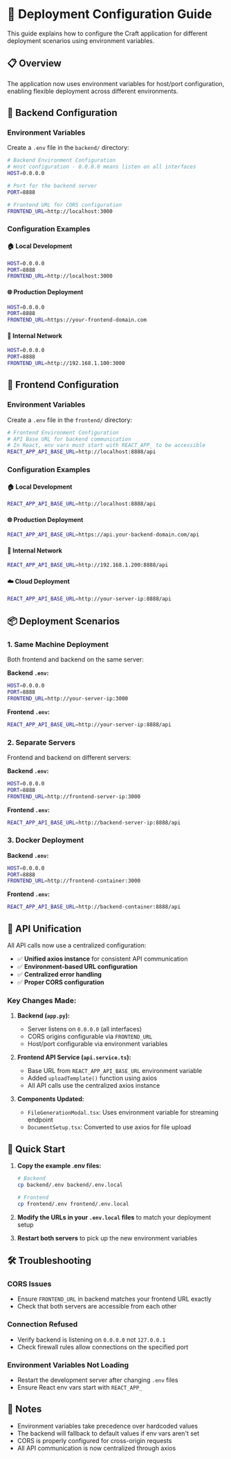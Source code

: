 # 🚀 Deployment Configuration Guide

This guide explains how to configure the Craft application for different deployment scenarios using environment variables.

## 📋 Overview

The application now uses environment variables for host/port configuration, enabling flexible deployment across different environments.

## 🔧 Backend Configuration

### Environment Variables

Create a `.env` file in the `backend/` directory:

```bash
# Backend Environment Configuration
# Host configuration - 0.0.0.0 means listen on all interfaces  
HOST=0.0.0.0

# Port for the backend server
PORT=8888

# Frontend URL for CORS configuration
FRONTEND_URL=http://localhost:3000
```

### Configuration Examples

#### 🏠 Local Development
```bash
HOST=0.0.0.0
PORT=8888
FRONTEND_URL=http://localhost:3000
```

#### 🌐 Production Deployment
```bash
HOST=0.0.0.0
PORT=8888
FRONTEND_URL=https://your-frontend-domain.com
```

#### 🏢 Internal Network
```bash
HOST=0.0.0.0
PORT=8888
FRONTEND_URL=http://192.168.1.100:3000
```

## 🎨 Frontend Configuration

### Environment Variables

Create a `.env` file in the `frontend/` directory:

```bash
# Frontend Environment Configuration
# API Base URL for backend communication
# In React, env vars must start with REACT_APP_ to be accessible
REACT_APP_API_BASE_URL=http://localhost:8888/api
```

### Configuration Examples

#### 🏠 Local Development
```bash
REACT_APP_API_BASE_URL=http://localhost:8888/api
```

#### 🌐 Production Deployment
```bash
REACT_APP_API_BASE_URL=https://api.your-backend-domain.com/api
```

#### 🏢 Internal Network
```bash
REACT_APP_API_BASE_URL=http://192.168.1.200:8888/api
```

#### ☁️ Cloud Deployment
```bash
REACT_APP_API_BASE_URL=http://your-server-ip:8888/api
```

## 📦 Deployment Scenarios

### 1. Same Machine Deployment

Both frontend and backend on the same server:

**Backend `.env`:**
```bash
HOST=0.0.0.0
PORT=8888
FRONTEND_URL=http://your-server-ip:3000
```

**Frontend `.env`:**
```bash
REACT_APP_API_BASE_URL=http://your-server-ip:8888/api
```

### 2. Separate Servers

Frontend and backend on different servers:

**Backend `.env`:**
```bash
HOST=0.0.0.0
PORT=8888
FRONTEND_URL=http://frontend-server-ip:3000
```

**Frontend `.env`:**
```bash
REACT_APP_API_BASE_URL=http://backend-server-ip:8888/api
```

### 3. Docker Deployment

**Backend `.env`:**
```bash
HOST=0.0.0.0
PORT=8888
FRONTEND_URL=http://frontend-container:3000
```

**Frontend `.env`:**
```bash
REACT_APP_API_BASE_URL=http://backend-container:8888/api
```

## 🔄 API Unification

All API calls now use a centralized configuration:

- ✅ **Unified axios instance** for consistent API communication
- ✅ **Environment-based URL configuration** 
- ✅ **Centralized error handling**
- ✅ **Proper CORS configuration**

### Key Changes Made:

1. **Backend (`app.py`):**
   - Server listens on `0.0.0.0` (all interfaces)
   - CORS origins configurable via `FRONTEND_URL`
   - Host/port configurable via environment variables

2. **Frontend API Service (`api.service.ts`):**
   - Base URL from `REACT_APP_API_BASE_URL` environment variable
   - Added `uploadTemplate()` function using axios
   - All API calls use the centralized axios instance

3. **Components Updated:**
   - `FileGenerationModal.tsx`: Uses environment variable for streaming endpoint
   - `DocumentSetup.tsx`: Converted to use axios for file upload

## 🚀 Quick Start

1. **Copy the example .env files:**
   ```bash
   # Backend
   cp backend/.env backend/.env.local
   
   # Frontend  
   cp frontend/.env frontend/.env.local
   ```

2. **Modify the URLs in your `.env.local` files** to match your deployment setup

3. **Restart both servers** to pick up the new environment variables

## 🛠️ Troubleshooting

### CORS Issues
- Ensure `FRONTEND_URL` in backend matches your frontend URL exactly
- Check that both servers are accessible from each other

### Connection Refused
- Verify backend is listening on `0.0.0.0` not `127.0.0.1`
- Check firewall rules allow connections on the specified port

### Environment Variables Not Loading
- Restart the development server after changing `.env` files
- Ensure React env vars start with `REACT_APP_`

## 📝 Notes

- Environment variables take precedence over hardcoded values
- The backend will fallback to default values if env vars aren't set
- CORS is properly configured for cross-origin requests
- All API communication is now centralized through axios